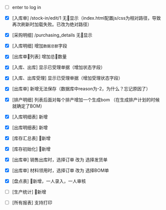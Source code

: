 + [ ] enter to log in

+ [x] [入库单] /stock-in/edit/1 无显示（index.html配置js/css为相对路径，导致再次刷新时加载失败。已改为绝对路径）
+ [x] [采购明细] /purchasing_details 无显示
+ [x] [入库明细] 增加`数据总额`字段
+ [x] [出库单列表] 增加总数量
+ [x] [入库、出库] 显示已受理单据（增加状态字段）
+ [x] [入库、出库受理] 显示已受理单据（增加受理状态字段）
+ [x] [出库单] 新增无法保存（数据库中reason为-2，为什么？忘记原因了）
+ [x] [排产明细] 列表后面对每个排产增加一个生成bom （在生成排产计划的时候就确定了BOM）

+ [x] [入库明细表] 新增
+ [x] [出库明细表] 新增
+ [x] [库存汇总表] 新增
+ [x] [库存初始化] 新增

+ [x] [出库单] 销售出库时，选择订单 改为 选择发货单
+ [x] [出库单] 材料领用时，选择订单 改为 选择BOM单
+ [x] [盘点表] 新增，一人录入，一人审核

+ [ ] [生产统计] 新增
+ [ ] [所有报表] 支持打印
